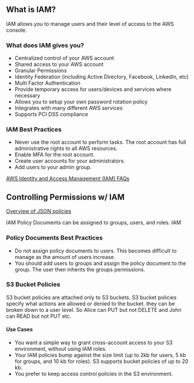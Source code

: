 ## What is IAM?
IAM allows you to manage users and their level of access to the AWS console.

### What does IAM gives you?
- Centralized control of your AWS account
- Shared access to your AWS account
- Granular Permissions
- Identity Federation (including Active Directory, Facebook, LinkedIn, etc)
- Multi Factor Authentication
- Provide temporary access for users/devices and services where necessary
- Allows you to setup your own password rotation policy
- Integrates with many different AWS services
- Supports PCI DSS compliance

### IAM Best Practices
- Never use the root account to perform tasks. The root account has full administrative rights to all AWS resources.
- Enable MFA for the root account.
- Create user accounts for your administrators.
- Add users to your admin group.

[AWS Identity and Access Management (IAM) FAQs](https://aws.amazon.com/iam/faqs/)

## Controlling Permissions w/ IAM
[Overview of JSON policies](https://docs.aws.amazon.com/IAM/latest/UserGuide/access_policies.html#access_policies-json)

IAM Policy Documents can be assigned to groups, users, and roles.
IAM

### Policy Documents Best Practices
- Do not assign policy documents to users. This becomes difficult to manage as the amount of users increase.
- You should add users to groups and assign the policy document to the group. The user then inherits the groups permissions.

### S3 Bucket Policies
S3 bucket policies are attached only to S3 buckets. S3 bucket policies specify what actions are allowed or denied to the bucket. they can be broken down to a user level. So Alice can PUT but not DELETE and John can READ but not PUT etc.

#### Use Cases
- You want a simple way to grant cross-account access to your S3 environment, without using IAM roles.
- Your IAM policies bump against the size limit (up to 2kb for users, 5 kb for groups, and 10 kb for roles). S3 supports bucket policies of up to 20 kb.
- You prefer to keep access control policies in the S3 environment.

